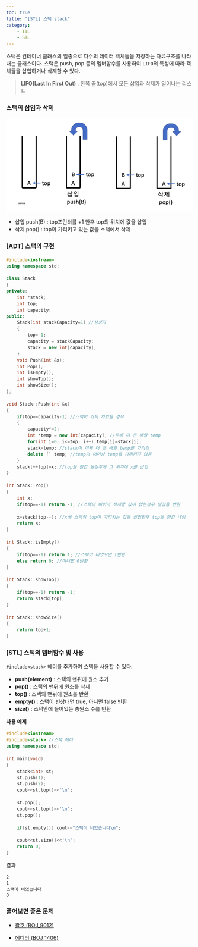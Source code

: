 ```yaml
---
toc: true
title: "[STL] 스택 stack"
category: 
    - TIL
    - STL
---
```

스택은 컨테이너 클래스의 일종으로 다수의 데이터 객체들을 저장하는 자료구조를 나타내는 클래스이다. 스택은 push, pop 등의 멤버함수를 사용하여 ```LIFO```의 특성에 따라 객체들을 삽입하거나 삭제할 수 있다.

> __LIFO$($Last In First Out)__ : 한쪽 끝(top)에서 모든 삽입과 삭제가 일어나는 리스트

### 스택의 삽입과 삭제
![stack_push_pop img](/assets/images/stack_push_pop.png "스택의 삽입과 삭제 과정")
- 삽입 push$($B) : top포인터를 +1 한후 top의 위치에 값을 삽입
- 삭제 pop$($) : top이 가리키고 있는 값을 스택에서 삭제

### [ADT] 스택의 구현

```cpp
#include<iostream>
using namespace std;

class Stack
{
private:
    int *stack;
    int top;
    int capacity;
public:
    Stack(int stackCapacity=1) //생성자
    {
        top=-1; 
        capacity = stackCapacity;
        stack = new int[capacity];
    }
    void Push(int &x);
    int Pop();
    int isEmpty();
    int showTop();
    int showSize();
};

void Stack::Push(int &x)
{
    if(top==capacity-1) //스택이 가득 차있을 경우
    {
        capacity*=2;
        int *temp = new int[capacity]; //두배 더 큰 배열 temp
        for(int i=0; i<=top; i++) temp[i]=stack[i]; 
        stack=temp; //stack이 이제 더 큰 배열 temp를 가리킴
        delete [] temp; //temp가 더이상 temp를 가리키지 않음
    }
    stack[++top]=x; //top을 한칸 올린후에 그 위치에 x를 삽입
}

int Stack::Pop()
{
    int x;
    if(top==-1) return -1; //스택이 비어서 삭제할 값이 없는경우 널값을 반환

    x=stack[top--]; //x에 스택의 top이 가리키는 값을 삽입한후 top을 한칸 내림
    return x;
}

int Stack::isEmpty()
{
    if(top==-1) return 1; //스택이 비었으면 1반환
    else return 0; //아니면 0반환 
}

int Stack::showTop()
{
    if(top==-1) return -1;
    return stack[top];
}

int Stack::showSize()
{
    return top+1;
}

```
### [STL] 스택의 멤버함수 및 사용

```#include<stack>``` 헤더를 추가하여 스택을 사용할 수 있다.

- **push$($element)** : 스택의 맨뒤에 원소 추가
- **pop$($)** : 스택의 맨뒤에 원소를 삭제
- **top$($)** : 스택의 맨뒤에 원소를 반환
- **empty$($)** : 스택이 빈상태면 true, 아니면 false 반환
- **size$($)** : 스택안에 들어있는 총원소 수를 반환

**사용 예제**

```cpp
#include<iostream>
#include<stack> //스택 헤더
using namespace std;

int main(void)
{
    stack<int> st;
    st.push(1);
    st.push(2);
    cout<<st.top()<<'\n';

    st.pop();
    cout<<st.top()<<'\n';
    st.pop();

    if(st.empty()) cout<<"스택이 비었습니다\n";

    cout<<st.size()<<'\n';
    return 0;
}

```

결과

```
2
1
스택이 비었습니다
0
```

### 풀어보면 좋은 문제
- [괄호 $($BOJ_9012)](https://www.acmicpc.net/problem/9012)

- [에디터 $($BOJ_1406)](https://www.acmicpc.net/problem/1406)